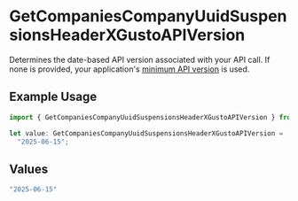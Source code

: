 # GetCompaniesCompanyUuidSuspensionsHeaderXGustoAPIVersion

Determines the date-based API version associated with your API call. If none is provided, your application's [minimum API version](https://docs.gusto.com/embedded-payroll/docs/api-versioning#minimum-api-version) is used.

## Example Usage

```typescript
import { GetCompaniesCompanyUuidSuspensionsHeaderXGustoAPIVersion } from "@gusto/embedded-api/models/operations/getcompaniescompanyuuidsuspensions.js";

let value: GetCompaniesCompanyUuidSuspensionsHeaderXGustoAPIVersion =
  "2025-06-15";
```

## Values

```typescript
"2025-06-15"
```
